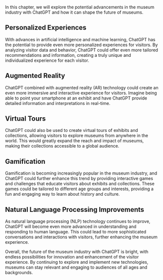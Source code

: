 
In this chapter, we will explore the potential advancements in the museum industry with ChatGPT and how it can shape the future of museums.

Personalized Experiences
------------------------

With advances in artificial intelligence and machine learning, ChatGPT has the potential to provide even more personalized experiences for visitors. By analyzing visitor data and behavior, ChatGPT could offer even more tailored recommendations and information, creating a truly unique and individualized experience for each visitor.

Augmented Reality
-----------------

ChatGPT combined with augmented reality (AR) technology could create an even more immersive and interactive experience for visitors. Imagine being able to point your smartphone at an exhibit and have ChatGPT provide detailed information and interpretations in real-time.

Virtual Tours
-------------

ChatGPT could also be used to create virtual tours of exhibits and collections, allowing visitors to explore museums from anywhere in the world. This would greatly expand the reach and impact of museums, making their collections accessible to a global audience.

Gamification
------------

Gamification is becoming increasingly popular in the museum industry, and ChatGPT could further enhance this trend by providing interactive games and challenges that educate visitors about exhibits and collections. These games could be tailored to different age groups and interests, providing a fun and engaging way to learn about history and culture.

Natural Language Processing Improvements
----------------------------------------

As natural language processing (NLP) technology continues to improve, ChatGPT will become even more advanced in understanding and responding to human language. This could lead to more sophisticated conversations and interactions with visitors, further enhancing the museum experience.

Overall, the future of the museum industry with ChatGPT is bright, with endless possibilities for innovation and enhancement of the visitor experience. By continuing to explore and implement new technologies, museums can stay relevant and engaging to audiences of all ages and backgrounds.
